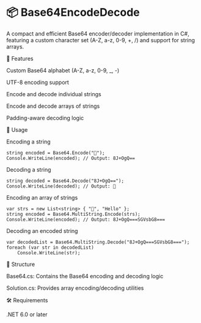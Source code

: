 # 📦 Base64EncodeDecode


A compact and efficient Base64 encoder/decoder implementation in C#, featuring a custom character set (A-Z, a-z, 0-9, +, /) and support for string arrays.

🚀 Features

Custom Base64 alphabet (A-Z, a-z, 0-9, _, -)

UTF-8 encoding support

Encode and decode individual strings

Encode and decode arrays of strings

Padding-aware decoding logic

🧪 Usage

Encoding a string
```
string encoded = Base64.Encode("🎁");
Console.WriteLine(encoded); // Output: 8J+OgQ==
```

Decoding a string
```
string decoded = Base64.Decode("8J+OgQ==");
Console.WriteLine(decoded); // Output: 🎁
```

Encoding an array of strings
```
var strs = new List<string> { "🎁", "Hello" };
string encoded = Base64.MultiString.Encode(strs);
Console.WriteLine(encoded); // Output: 8J+OgQ===SGVsbG8===
```

Decoding an encoded string
```
var decodedList = Base64.MultiString.Decode("8J+OgQ===SGVsbG8===");
foreach (var str in decodedList)
    Console.WriteLine(str);
```

📂 Structure

Base64.cs: Contains the Base64 encoding and decoding logic

Solution.cs: Provides array encoding/decoding utilities

🛠 Requirements

.NET 6.0 or later
